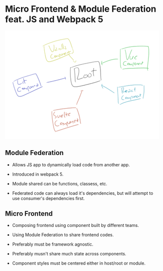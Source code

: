 # Micro Frontend & Module Federation feat. JS and Webpack 5

![](Micro-Frontend.png) 

## Module Federation
- Allows JS app to dynamically load code from another app.

- Introduced in webpack 5.

- Module shared can be functions, classess, etc.

- Federated code can always load it's dependencies, but will attempt to use consumer's dependencies first.

## Micro Frontend
- Composing frontend using component built by different teams.

- Using Module Federation to share frontend codes.

- Preferably must be framework agnostic.

- Preferably musn't share much state across components.

- Component styles must be centered either in host/root or module.
